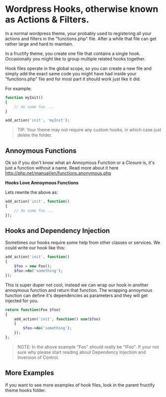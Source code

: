 # Wordpress Hooks, otherwise known as Actions & Filters.
In a normal wordpress theme, your probably used to registering all your
actions and filters in the "functions.php" file. After a while that file can
get rather large and hard to maintain.

In a fructify theme, you create one file that contains a single hook.
Occasionally you might like to group multiple related hooks together.

Hook files operate in the global scope, so you can create a new file and simply
add the exact same code you might have had inside your "functions.php" file and
for most part it should work just like it did.

For example:

```php
function myInit()
{
    // do some foo ...
}

add_action('init', 'myInit');
```

> TIP: Your theme may not require any custom hooks, in which case just delete the folder.

## Annoymous Functions
Ok so if you don't know what an Annoymous Function or a Closure is, it's just a
function without a name. Read more about it here http://php.net/manual/en/functions.anonymous.php

__Hooks Love Annoymous Functions__

Lets rewrite the above as:

```php
add_action('init', function()
{
    // do some foo ...
});
```

## Hooks and Dependency Injection
Sometimes our hooks require some help from other classes or services.
We could write our hook like this:

```php
add_action('init', function()
{
    $foo = new Foo();
    $foo->do('something');
});
```

This is super duper not cool, instead we can wrap our hook in another annoymous
function and return that function. The wrapping annoymous function can define
it's dependencies as parameters and they will get injected for you.

```php
return function(Foo $foo)
{
    add_action('init', function() use($foo)
    {
        $foo->do('something');
    });
};
```

> NOTE: In the above example "Foo" should really be "IFoo".
> If your not sure why please start reading about Dependency Injection
> and Inversion of Control.

## More Examples
If you want to see more examples of hook files,
look in the parent fructify theme hooks folder.
